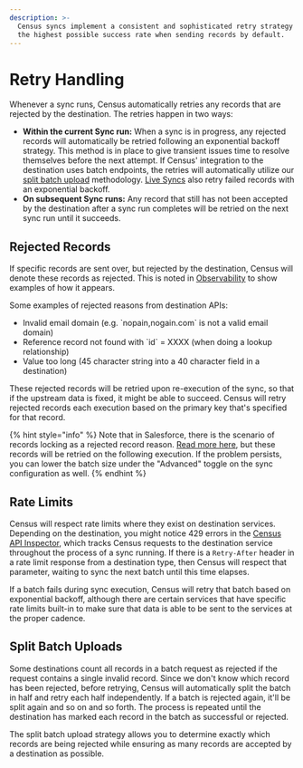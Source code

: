 ```yaml
---
description: >-
  Census syncs implement a consistent and sophisticated retry strategy to ensure
  the highest possible success rate when sending records by default.
---
```


# Retry Handling

Whenever a sync runs, Census automatically retries any records that are rejected by the destination. The retries happen in two ways:

* **Within the current Sync run:** When a sync is in progress, any rejected records will automatically be retried following an exponential backoff strategy. This method is in place to give transient issues time to resolve themselves before the next attempt. If Census' integration to the destination uses batch endpoints, the retries will automatically utilize our [split batch upload](retry-handling.md#split-batch-uploads) methodology. [Live Syncs](broken-reference) also retry failed records with an exponential backoff.
* **On subsequent Sync runs:** Any record that still has not been accepted by the destination after a sync run completes will be retried on the next sync run until it succeeds.&#x20;

## Rejected Records

If specific records are sent over, but rejected by the destination, Census will denote these records as rejected. This is noted in [Observability](sync-monitoring/) to show examples of how it appears.

Some examples of rejected reasons from destination APIs:

* Invalid email domain (e.g. \`nopain,nogain.com\` is not a valid email domain)
* Reference record not found with \`id\` = XXXX (when doing a lookup relationship)
* Value too long (45 character string into a 40 character field in a destination)

These rejected records will be retried upon re-execution of the sync, so that if the upstream data is fixed, it might be able to succeed. Census will retry rejected records each execution based on the primary key that's specified for that record.

{% hint style="info" %}
Note that in Salesforce, there is the scenario of records locking as a rejected record reason. [Read more here](../destinations/salesforce.md#common-errors), but these records will be retried on the following execution. If the problem persists, you can lower the batch size under the "Advanced" toggle on the sync configuration as well.
{% endhint %}



## Rate Limits

Census will respect rate limits where they exist on destination services. Depending on the destination, you might notice 429 errors in the [Census API Inspector](sync-monitoring/#api-inspector), which tracks Census requests to the destination service throughout the process of a sync running. If there is a `Retry-After` header in a rate limit response from a destination type, then Census will respect that parameter, waiting to sync the next batch until this time elapses.

If a batch fails during sync execution, Census will retry that batch based on exponential backoff, although there are certain services that have specific rate limits built-in to make sure that data is able to be sent to the services at the proper cadence.

## Split Batch Uploads

Some destinations count all records in a batch request as rejected if the request contains a single invalid record. Since we don't know which record has been rejected, before retrying, Census will automatically split the batch in half and retry each half independently. If a batch is rejected again, it'll be split again and so on and so forth. The process is repeated until the destination has marked each record in the batch as successful or rejected.

The split batch upload strategy allows you to determine exactly which records are being rejected while ensuring as many records are accepted by a destination as possible.
